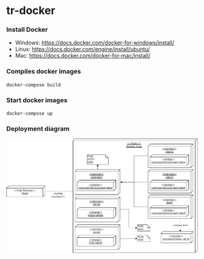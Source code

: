 # tr-docker

### Install Docker
* Windows: https://docs.docker.com/docker-for-windows/install/
* Linux: https://docs.docker.com/engine/install/ubuntu/
* Mac: https://docs.docker.com/docker-for-mac/install/

### Compiles docker images
```
docker-compose build
```

### Start docker images
```
docker-compose up
```

### Deployment diagram
![image info](./img/deployment_diagram.png)